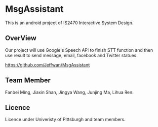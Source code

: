 # MsgAssistant

This is an android project of IS2470 Interactive System Design. 

## OverView

Our project will use Google's Speech API to finish STT function and then use result to send message, email, facebook and Twitter statues.

https://github.com/Jeffwan/MsgAssistant

## Team Member

Fanbei Ming, Jiaxin Shan, Jingya Wang, Junjing Ma, Lihua Ren.

## Licence

Licence under Univeristy of Pittsburgh and team members.
